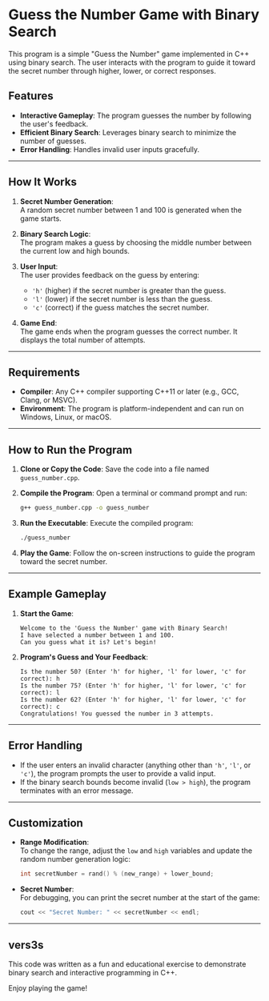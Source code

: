 # Guess the Number Game with Binary Search

This program is a simple "Guess the Number" game implemented in C++ using binary search. The user interacts with the program to guide it toward the secret number through higher, lower, or correct responses. 

## Features

- **Interactive Gameplay**: The program guesses the number by following the user's feedback.
- **Efficient Binary Search**: Leverages binary search to minimize the number of guesses.
- **Error Handling**: Handles invalid user inputs gracefully.

---

## How It Works

1. **Secret Number Generation**:  
   A random secret number between 1 and 100 is generated when the game starts.

2. **Binary Search Logic**:  
   The program makes a guess by choosing the middle number between the current low and high bounds.

3. **User Input**:  
   The user provides feedback on the guess by entering:
   - `'h'` (higher) if the secret number is greater than the guess.
   - `'l'` (lower) if the secret number is less than the guess.
   - `'c'` (correct) if the guess matches the secret number.

4. **Game End**:  
   The game ends when the program guesses the correct number. It displays the total number of attempts.

---

## Requirements

- **Compiler**: Any C++ compiler supporting C++11 or later (e.g., GCC, Clang, or MSVC).
- **Environment**: The program is platform-independent and can run on Windows, Linux, or macOS.

---

## How to Run the Program

1. **Clone or Copy the Code**:
   Save the code into a file named `guess_number.cpp`.

2. **Compile the Program**:
   Open a terminal or command prompt and run:
   ```bash
   g++ guess_number.cpp -o guess_number
   ```

3. **Run the Executable**:
   Execute the compiled program:
   ```bash
   ./guess_number
   ```

4. **Play the Game**:
   Follow the on-screen instructions to guide the program toward the secret number.

---

## Example Gameplay

1. **Start the Game**:
   ```plaintext
   Welcome to the 'Guess the Number' game with Binary Search!
   I have selected a number between 1 and 100.
   Can you guess what it is? Let's begin!
   ```

2. **Program's Guess and Your Feedback**:
   ```plaintext
   Is the number 50? (Enter 'h' for higher, 'l' for lower, 'c' for correct): h
   Is the number 75? (Enter 'h' for higher, 'l' for lower, 'c' for correct): l
   Is the number 62? (Enter 'h' for higher, 'l' for lower, 'c' for correct): c
   Congratulations! You guessed the number in 3 attempts.
   ```

---

## Error Handling

- If the user enters an invalid character (anything other than `'h'`, `'l'`, or `'c'`), the program prompts the user to provide a valid input.
- If the binary search bounds become invalid (`low > high`), the program terminates with an error message.

---

## Customization

- **Range Modification**:  
  To change the range, adjust the `low` and `high` variables and update the random number generation logic:
  ```cpp
  int secretNumber = rand() % (new_range) + lower_bound;
  ```

- **Secret Number**:  
  For debugging, you can print the secret number at the start of the game:
  ```cpp
  cout << "Secret Number: " << secretNumber << endl;
  ```

---

## vers3s

This code was written as a fun and educational exercise to demonstrate binary search and interactive programming in C++.

Enjoy playing the game! 
